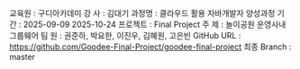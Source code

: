 교육원 : 구디아카데미
강 사 : 김대기
과정명 : 클라우드 활용 자바개발자 양성과정
기 간 : 2025-09-09 2025-10-24
프로젝트 : Final Project
주 제 : 놀이공원 운영사내 그룹웨어
팀 원 :  권준하, 박요한, 이진우, 김혜원, 고은빈
GitHub URL : https://github.com/Goodee-Final-Project/goodee-final-project
최종 Branch : master
